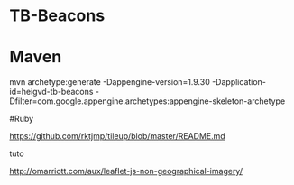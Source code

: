 # TB-Beacons

# Maven 

mvn archetype:generate -Dappengine-version=1.9.30 -Dapplication-id=heigvd-tb-beacons -Dfilter=com.google.appengine.archetypes:appengine-skeleton-archetype


#Ruby

https://github.com/rktjmp/tileup/blob/master/README.md

tuto

http://omarriott.com/aux/leaflet-js-non-geographical-imagery/
